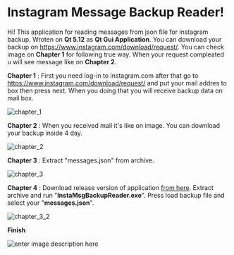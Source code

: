 # Instagram Message Backup Reader!

Hi! This application for reading messages from json file for instagram backup. Wroten on **Qt 5.12** as **Qt Gui Application**. You can download your backup on https://www.instagram.com/download/request/. You can check image on **Chapter 1** for following true way. When your request compleated u will see message like on **Chapter 2**.


**Chapter 1** : First you need log-in to instagram.com after that go to https://www.instagram.com/download/request/ and put your mail addres to box then press next. When you doing that you will receive backup data on mail box.

![chapter_1](https://i.imgur.com/uppz7oL.png)

**Chapter 2** : When you received mail it's like on image. You can download your backup inside 4 day.

![chapter_2](https://i.imgur.com/n1dLcnn.png)

**Chapter 3** : Extract "messages.json" from archive. 

![chapter_3](https://i.imgur.com/Lj3nkwO.png)

**Chapter 4** : Download release version of  application [from here](https://github.com/xMuratY/InstaMsgBackupReader/releases/tag/1.0). Extract archive and run "**InstaMsgBackupReader.exe**". Press load backup file and select your "**messages.json**".

![chapter_3_2](https://i.imgur.com/Hrh7PPP.png)

**Finish**

![enter image description here](https://i.imgur.com/pMjVt4D.png)
